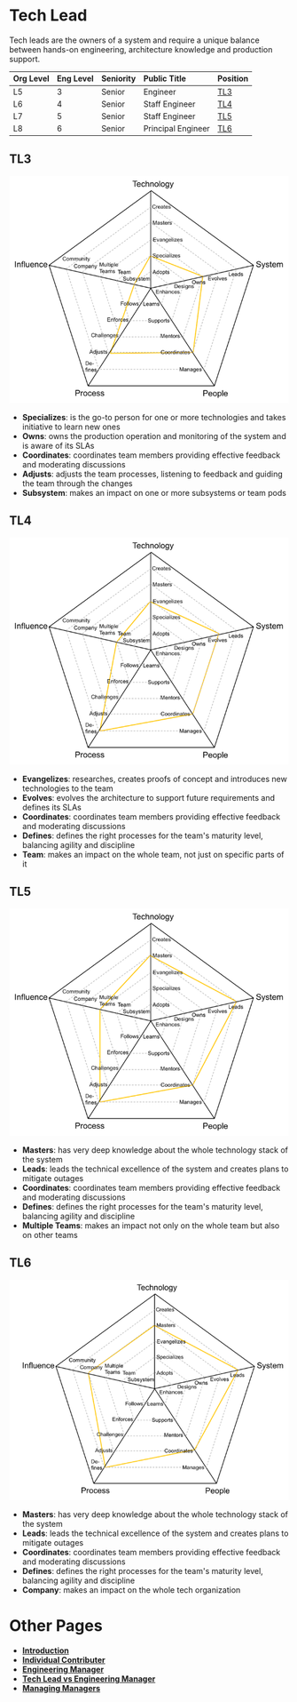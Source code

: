 # Tech Lead

Tech leads are the owners of a system and require a unique balance between hands-on engineering, architecture knowledge and production support.

| Org Level | Eng Level | Seniority | Public Title | Position |
| :-- | :--- | :--- | :-- | :--- |
| L5 | 3 | Senior | Engineer | [TL3](#tl3) |
| L6 | 4 | Senior | Staff Engineer | [TL4](#tl4) |
| L7 | 5 | Senior | Staff Engineer | [TL5](#tl5) |
| L8 | 6 | Senior | Principal Engineer | [TL6](#tl6) |


## TL3

![Tech Lead 3](/charts/tl-3.png)

* **Specializes**: is the go-to person for one or more technologies and takes initiative to learn new ones
* **Owns**: owns the production operation and monitoring of the system and is aware of its SLAs
* **Coordinates**: coordinates team members providing effective feedback and moderating discussions
* **Adjusts**: adjusts the team processes, listening to feedback and guiding the team through the changes
* **Subsystem**: makes an impact on one or more subsystems or team pods

## TL4

![Tech Lead 4](/charts/tl-4.png)

* **Evangelizes**: researches, creates proofs of concept and introduces new technologies to the team
* **Evolves**: evolves the architecture to support future requirements and defines its SLAs
* **Coordinates**: coordinates team members providing effective feedback and moderating discussions
* **Defines**: defines the right processes for the team's maturity level, balancing agility and discipline
* **Team**: makes an impact on the whole team, not just on specific parts of it

## TL5

![Tech Lead 5](/charts/tl-5.png)

* **Masters**: has very deep knowledge about the whole technology stack of the system
* **Leads**: leads the technical excellence of the system and creates plans to mitigate outages
* **Coordinates**: coordinates team members providing effective feedback and moderating discussions
* **Defines**: defines the right processes for the team's maturity level, balancing agility and discipline
* **Multiple Teams**: makes an impact not only on the whole team but also on other teams

## TL6

![Tech Lead 6](/charts/tl-6.png)

* **Masters**: has very deep knowledge about the whole technology stack of the system
* **Leads**: leads the technical excellence of the system and creates plans to mitigate outages
* **Coordinates**: coordinates team members providing effective feedback and moderating discussions
* **Defines**: defines the right processes for the team's maturity level, balancing agility and discipline
* **Company**: makes an impact on the whole tech organization

# Other Pages

* [**Introduction**](README.md)
* [**Individual Contributer**](ic.md)
* [**Engineering Manager**](em.md)
* [**Tech Lead vs Engineering Manager**](tl-vs-em.md)
* [**Managing Managers**](emm.md)